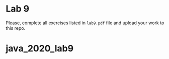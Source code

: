 # Lab 9

Please, complete all exercises listed in `lab9.pdf` file and upload your work to this repo.
# java_2020_lab9
